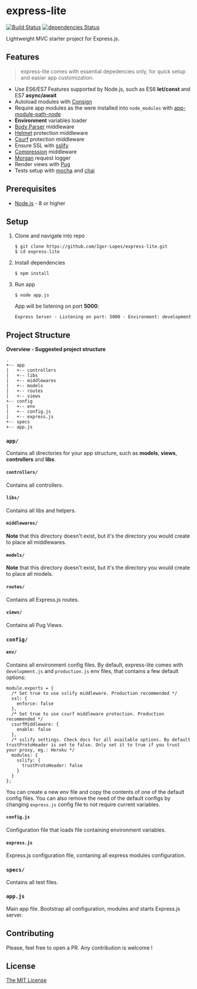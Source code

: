 # express-lite

[![Build Status](https://travis-ci.org/Igor-Lopes/express-lite.svg?branch=master)](https://travis-ci.org/Igor-Lopes/express-lite)
[![dependencies Status](https://david-dm.org/Igor-Lopes/express-lite/status.svg)](https://david-dm.org/Igor-Lopes/express-lite)


Lightweight MVC starter project for Express.js.

## Features

> express-lite comes with essential depedencies only, for quick setup and easier app customization.

* Use ES6/ES7 Features supported by Node.js, such as ES6 **let/const** and ES7 **async/await**
* Autoload modules with [Consign](https://github.com/jarradseers/consign)
* Require app modules as the were installed into `node_modules` with [app-module-path-node](https://github.com/patrick-steele-idem/app-module-path-node)
* **Environment** variables loader
* [Body Parser](https://github.com/expressjs/body-parser) middleware
* [Helmet](https://github.com/helmetjs/helmet) protection middleware
* [Csurf](https://github.com/expressjs/csurf) protection middleware 
* Ensure SSL with [sslify](https://github.com/florianheinemann/express-sslify)
* [Compression](https://github.com/expressjs/compression) middleware
* [Morgan](https://github.com/expressjs/morgan) request logger
* Render views with [Pug](https://github.com/pugjs/pug)
* Tests setup with [mocha](https://github.com/mochajs/mocha) and [chai](https://github.com/chaijs/chai)

## Prerequisites

* [Node.js](https://nodejs.org/en/) - 8 or higher

## Setup

1. Clone and navigate into repo

    ```
    $ git clone https://github.com/Igor-Lopes/express-lite.git
    $ cd express-lite
    ``` 

2. Install dependencies

    ```
    $ npm install
    ```
    
3. Run app

    ```
    $ node app.js
    ```

    App will be listening on port **5000**:

    ```
    Express Server - Listening on port: 5000 - Environment: development
    ```

## Project Structure

**Overview - Suggested project structure**

```
.
+-- app
|   +-- controllers
|   +-- libs
|   +-- middlewares
|   +-- models
|   +-- routes
|   +-- views
+-- config
|   +-- env
|   +-- config.js
|   +-- express.js
+-- specs
+-- app.js
```

### `app/`

Contains all directories for your app structure, such as **models**, **views**, **controllers** and **libs**.

#### `controllers/`

Contains all controllers.

#### `libs/`

Contains all libs and helpers.

#### `middlewares/`

**Note** that this directory doesn't exist, but it's the directory you would create to place all middlewares.

#### `models/`

**Note** that this directory doesn't exist, but it's the directory you would create to place all models.

#### `routes/`

Contains all Express.js routes.

#### `views/`

Contains all Pug Views.

### `config/`

#### `env/`

Contains all environment config files. By default, express-lite comes with `development.js` and `production.js` env files, that contains a few default options:
    
```
module.exports = {
  /* Set true to use sslify middleware. Production recommended */
  ssl: {
    enforce: false
  },
  /* Set true to use csurf middleware protection. Production recommended */
  csurfMiddleware: {
    enable: false
  },
  /* sslify settings. Check docs for all available options. By default trustProtoHeader is set to false. Only set it to true if you trust your proxy, eg.: Heroku */
  modules: {
    sslify: {
      trustProtoHeader: false
    }
  }
};
```

You can create a new env file and copy the contents of one of the default config files. You can also remove the need of the default configs by changing `express.js` config file to not require current variables. 

#### `config.js`

Configuration file that loads file containing environment variables.

#### `express.js`

Express.js configuration file, contaning all express modules configuration.

### `specs/`

Contains all test files.

### `app.js`

Main app file. Bootstrap all configuration, modules and starts Express.js server.

## Contributing

Please, feel free to open a PR. Any contribution is welcome !

## License

[The MIT License](https://github.com/Igor-Lopes/express-lite/blob/master/LICENSE)









